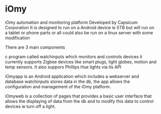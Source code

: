 # iOmy
iOmy  automation and monitoring platform Developed by Capsicum Corporation
It is designed to run on a Android device ie STB but will run on a tablet or phone parts or all could also be run on a linux server with some modification

There are 3 main components

c program called watchinputs which monitors and controls devices it currently supports Zigbee devices like smart plugs, light globes, motion and temp sensors.
It also suppors Phillips Hue lights via its API

iOmyapp is an Android application which includes a webserver and database watchinputs stores data in the db, the app allows the configuration and management of the iOmy platform.

iOmyweb is a collection of pages that provides a basic user interface that allows the displaying of data from the db and to modify this data to control devices ie turn off a light.
